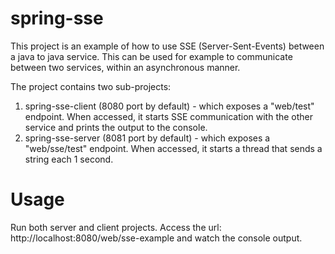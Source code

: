 # spring-sse
This project is an example of how to use SSE (Server-Sent-Events) between a java to java service.
This can be used for example to communicate between two services, within an asynchronous manner.

The project contains two sub-projects:
1. spring-sse-client (8080 port by default) - which exposes a "web/test" endpoint. When accessed, it starts SSE communication with the other service and prints the output to the console. 
2. spring-sse-server (8081 port by default) - which exposes a "web/sse/test" endpoint. When accessed, it starts a thread that sends a string each 1 second.


# Usage
Run both server and client projects. Access the url: http://localhost:8080/web/sse-example and watch the console output.
